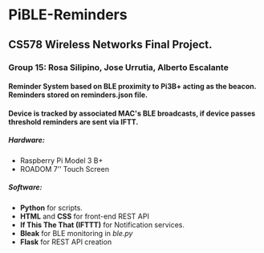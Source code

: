 # PiBLE-Reminders
## CS578 Wireless Networks Final Project.

### Group 15: Rosa Silipino, Jose Urrutia, Alberto Escalante

#### Reminder System based on BLE proximity to Pi3B+ acting as the beacon. Reminders stored on reminders.json file.
#### Device is tracked by associated MAC's BLE broadcasts, if device passes threshold reminders are sent via IFTT.

##### Hardware: 
- Raspberry Pi Model 3 B+
- ROADOM 7’’ Touch Screen

##### Software:
- **Python** for scripts.
- **HTML** and **CSS** for front-end REST API
- **If This The That (IFTTT)** for Notification services.
- **Bleak** for BLE monitoring in *ble.py*
- **Flask** for REST API creation
